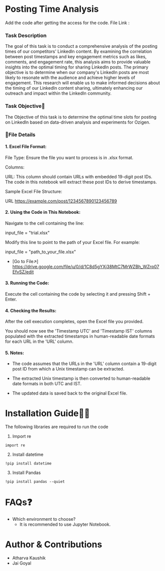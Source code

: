 # Posting Time Analysis

Add the code after getting the access for the code.
File Link : 

### Task Description
The goal of this task is to conduct a comprehensive analysis of the posting times of our competitors' LinkedIn content. By examining the correlation between post timestamps and key engagement metrics such as likes, comments, and engagement rate, this analysis aims to provide valuable insights into the optimal timing for sharing LinkedIn posts. The primary objective is to determine when our company's LinkedIn posts are most likely to resonate with the audience and achieve higher levels of engagement. This research will enable us to make informed decisions about the timing of our LinkedIn content sharing, ultimately enhancing our outreach and impact within the LinkedIn community.

### Task Objective🎯
The Objective of this task is to determine the optimal time slots for posting on LinkedIn based on data-driven analysis and experiments for Ozigen.


### 📁File Details
#### 1. Excel File Format:
File Type: Ensure the file you want to process is in .xlsx format.

Columns:

URL: This column should contain URLs with embedded 19-digit post IDs. The code in this notebook will extract these post IDs to derive timestamps.

Sample Excel File Structure:

URL
https://example.com/post/1234567890123456789

#### 2. Using the Code in This Notebook:
Navigate to the cell containing the line:

input_file = "trial.xlsx"

Modify this line to point to the path of your Excel file. For example:

input_file = "path_to_your_file.xlsx"
- [Go to File↗️] https://drive.google.com/file/u/0/d/1C8d5gYXj38MtC7MrWZBh_WZrp07EfvSZ/edit
#### 3. Running the Code:
Execute the cell containing the code by selecting it and pressing Shift + Enter.

#### 4. Checking the Results:
After the cell execution completes, open the Excel file you provided.

You should now see the 'Timestamp UTC' and 'Timestamp IST' columns populated with the extracted timestamps in human-readable date formats for each URL in the 'URL' column.

#### 5. Notes:
* The code assumes that the URLs in the 'URL' column contain a 19-digit post ID from which a Unix timestamp can be extracted.

* The extracted Unix timestamp is then converted to human-readable date formats in both UTC and IST.

* The updated data is saved back to the original Excel file.
 
 


# Installation Guide👨‍💻
The following libraries are required to run the code<br>
1. Import re <br>
```
import re
```
2. Install datetime <br>
```
!pip install datetime
```
3. Install Pandas <br>
```
!pip install pandas --quiet
```

# FAQs❓
 * Which environment to choose?
   - It is recommended to use Jupyter Notebook.

# Author & Contributions
* Atharva Kaushik
* Jai Goyal
